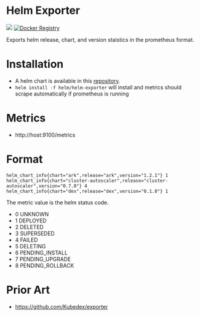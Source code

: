 # Helm Exporter

[![](https://images.microbadger.com/badges/image/sstarcher/helm-exporter.svg)](http://microbadger.com/images/sstarcher/helm-exporter "Get your own image badge on microbadger.com")
[![Docker Registry](https://img.shields.io/docker/pulls/sstarcher/helm-exporter.svg)](https://registry.hub.docker.com/u/sstarcher/helm-exporter)&nbsp;

Exports helm release, chart, and version staistics in the prometheus format.

# Installation
* A helm chart is available in this [repository](./helm/helm-exporter).
* `helm install -f helm/helm-exporter` will install and metrics should scrape automatically if prometheus is running

# Metrics
* http://host:9100/metrics

# Format
```
helm_chart_info{chart="ark",release="ark",version="1.2.1"} 1
helm_chart_info{chart="cluster-autoscaler",release="cluster-autoscaler",version="0.7.0"} 4
helm_chart_info{chart="dex",release="dex",version="0.1.0"} 1
```

The metric value is the helm status code.
* 0 UNKNOWN
* 1 DEPLOYED
* 2 DELETED
* 3 SUPERSEDED
* 4 FAILED
* 5 DELETING
* 6 PENDING_INSTALL
* 7 PENDING_UPGRADE
* 8 PENDING_ROLLBACK

# Prior Art
* https://github.com/Kubedex/exporter
